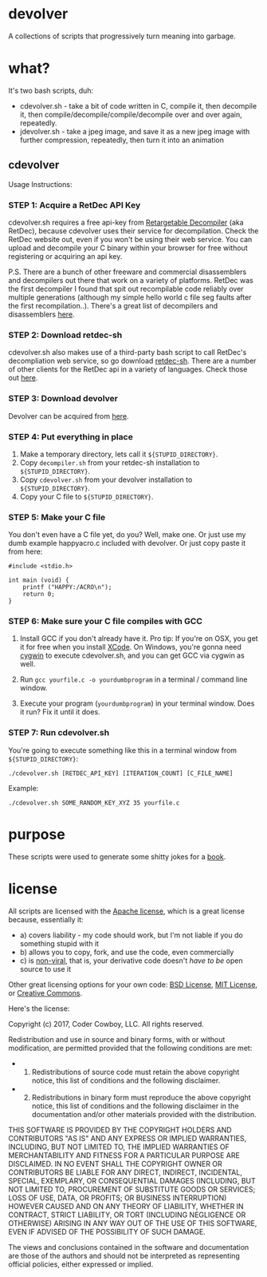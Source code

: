 # devolver

A collections of scripts that progressively turn meaning into garbage.

# what?

It's two bash scripts, duh: 

 - cdevolver.sh - take a bit of code written in C, compile it, then decompile it, then compile/decompile/compile/decompile over and over again, repeatedly.
 - jdevolver.sh - take a jpeg image, and save it as a new jpeg image with further compression, repeatedly, then turn it into an animation

## cdevolver

Usage Instructions:

### STEP 1: Acquire a RetDec API Key

cdevolver.sh requires a free api-key from [Retargetable Decompiler](https://retdec.com/) (aka RetDec), because cdevolver uses their service for decompilation. Check the RetDec website out, even if you won't be using their web service. You can upload and decompile your C binary within your browser for free without registering or acquiring an api key.

P.S. There are a bunch of other freeware and commercial disassemblers and decompilers out there that work on a variety of platforms. RetDec was the first decompiler I found that spit out recompilable code reliably over multiple generations (although my simple hello world c file seg faults after the first recompilation..). There's a great list of decompilers and disassemblers [here](https://en.wikibooks.org/wiki/X86_Disassembly/Disassemblers_and_Decompilers). 

### STEP 2: Download retdec-sh

cdevolver.sh also makes use of a third-party bash script to call RetDec's decompliation web service, so go download [retdec-sh](https://github.com/s3rvac/retdec-sh). There are a number of other clients for the RetDec api in a variety of languages. Check those out [here](https://retdec.com/api/).

### STEP 3: Download devolver

Devolver can be acquired from [here](https://github.com/happyacro/devolver). 

### STEP 4: Put everything in place

1. Make a temporary directory, lets call it `${STUPID_DIRECTORY}`.
2. Copy `decompiler.sh` from your retdec-sh installation to `${STUPID_DIRECTORY}`.
3. Copy `cdevolver.sh` from your devolver installation to `${STUPID_DIRECTORY}`. 
4. Copy your C file to `${STUPID_DIRECTORY}`.

### STEP 5: Make your C file

You don't even have a C file yet, do you? Well, make one. Or just use my dumb example happyacro.c included with devolver. Or just copy paste it from here:

	#include <stdio.h>

	int main (void) {
  		printf ("HAPPY:/ACRO\n");
  		return 0;
	}

### STEP 6: Make sure your C file compiles with GCC

1. Install GCC if you don't already have it. Pro tip: If you're on OSX, you get it for free when you install [XCode](https://stackoverflow.com/questions/9353444/how-to-use-install-gcc-on-mac-os-x-10-8-xcode-4-4). On Windows, you're gonna need [cygwin](http://preshing.com/20141108/how-to-install-the-latest-gcc-on-windows/) to execute cdevolver.sh, and you can get GCC via cygwin as well. 

2. Run `gcc yourfile.c -o yourdumbprogram` in a terminal / command line window.

3. Execute your program (`yourdumbprogram`) in your terminal window. Does it run? Fix it until it does.

### STEP 7: Run cdevolver.sh

You're going to execute something like this in a terminal window from `${STUPID_DIRECTORY}`: 

	./cdevolver.sh [RETDEC_API_KEY] [ITERATION_COUNT] [C_FILE_NAME]

Example:

	./cdevolver.sh SOME_RANDOM_KEY_XYZ 35 yourfile.c

# purpose

These scripts were used to generate some shitty jokes for a [book](http://www.happyacro.com).

# license

All scripts are licensed with the [Apache license](http://en.wikipedia.org/wiki/Apache_license), which is a great license because, essentially it:

* a) covers liability - my code should work, but I'm not liable if you do something stupid with it
* b) allows you to copy, fork, and use the code, even commercially
* c) is [non-viral](http://en.wikipedia.org/wiki/Viral_license), that is, your derivative code doesn't *have to be* open source to use it

Other great licensing options for your own code: [BSD License](https://en.wikipedia.org/wiki/BSD_licenses), [MIT License](https://en.wikipedia.org/wiki/MIT_License), or [Creative Commons](https://en.wikipedia.org/wiki/Creative_Commons_license).

Here's the license:

Copyright (c) 2017, Coder Cowboy, LLC. All rights reserved.

Redistribution and use in source and binary forms, with or without
modification, are permitted provided that the following conditions are met:
* 1. Redistributions of source code must retain the above copyright notice, this
list of conditions and the following disclaimer.
* 2. Redistributions in binary form must reproduce the above copyright notice,
this list of conditions and the following disclaimer in the documentation
and/or other materials provided with the distribution.
  
THIS SOFTWARE IS PROVIDED BY THE COPYRIGHT HOLDERS AND CONTRIBUTORS "AS IS" AND
ANY EXPRESS OR IMPLIED WARRANTIES, INCLUDING, BUT NOT LIMITED TO, THE IMPLIED
WARRANTIES OF MERCHANTABILITY AND FITNESS FOR A PARTICULAR PURPOSE ARE
DISCLAIMED. IN NO EVENT SHALL THE COPYRIGHT OWNER OR CONTRIBUTORS BE LIABLE FOR
ANY DIRECT, INDIRECT, INCIDENTAL, SPECIAL, EXEMPLARY, OR CONSEQUENTIAL DAMAGES
(INCLUDING, BUT NOT LIMITED TO, PROCUREMENT OF SUBSTITUTE GOODS OR SERVICES;
LOSS OF USE, DATA, OR PROFITS; OR BUSINESS INTERRUPTION) HOWEVER CAUSED AND
ON ANY THEORY OF LIABILITY, WHETHER IN CONTRACT, STRICT LIABILITY, OR TORT
(INCLUDING NEGLIGENCE OR OTHERWISE) ARISING IN ANY WAY OUT OF THE USE OF THIS
SOFTWARE, EVEN IF ADVISED OF THE POSSIBILITY OF SUCH DAMAGE.
  
The views and conclusions contained in the software and documentation are those
of the authors and should not be interpreted as representing official policies,
either expressed or implied.

